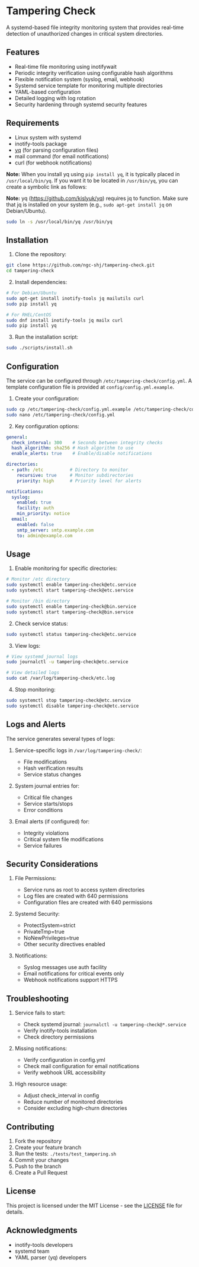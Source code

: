 # Tampering Check

A systemd-based file integrity monitoring system that provides real-time detection of unauthorized changes in critical system directories.

## Features

- Real-time file monitoring using inotifywait
- Periodic integrity verification using configurable hash algorithms
- Flexible notification system (syslog, email, webhook)
- Systemd service template for monitoring multiple directories
- YAML-based configuration
- Detailed logging with log rotation
- Security hardening through systemd security features

## Requirements

- Linux system with systemd
- inotify-tools package
- [yq](https://github.com/kislyuk/yq) (for parsing configuration files)
- mail command (for email notifications)
- curl (for webhook notifications)

**Note:**
When you install yq using `pip install yq`, it is typically placed in `/usr/local/bin/yq`.
If you want it to be located in `/usr/bin/yq`, you can create a symbolic link as follows:

**Note:**
yq (https://github.com/kislyuk/yq) requires jq to function.
Make sure that jq is installed on your system (e.g., `sudo apt-get install jq` on Debian/Ubuntu).


```bash
sudo ln -s /usr/local/bin/yq /usr/bin/yq
```

## Installation

1. Clone the repository:
```bash
git clone https://github.com/ngc-shj/tampering-check.git
cd tampering-check
```

2. Install dependencies:
```bash
# For Debian/Ubuntu
sudo apt-get install inotify-tools jq mailutils curl
sudo pip install yq

# For RHEL/CentOS
sudo dnf install inotify-tools jq mailx curl
sudo pip install yq
```

3. Run the installation script:
```bash
sudo ./scripts/install.sh
```

## Configuration

The service can be configured through `/etc/tampering-check/config.yml`. 
A template configuration file is provided at `config/config.yml.example`.

1. Create your configuration:
```bash
sudo cp /etc/tampering-check/config.yml.example /etc/tampering-check/config.yml
sudo nano /etc/tampering-check/config.yml
```

2. Key configuration options:

```yaml
general:
  check_interval: 300    # Seconds between integrity checks
  hash_algorithm: sha256 # Hash algorithm to use
  enable_alerts: true    # Enable/disable notifications

directories:
  - path: /etc          # Directory to monitor
    recursive: true     # Monitor subdirectories
    priority: high      # Priority level for alerts

notifications:
  syslog:
    enabled: true
    facility: auth
    min_priority: notice
  email:
    enabled: false
    smtp_server: smtp.example.com
    to: admin@example.com
```

## Usage

1. Enable monitoring for specific directories:

```bash
# Monitor /etc directory
sudo systemctl enable tampering-check@etc.service
sudo systemctl start tampering-check@etc.service

# Monitor /bin directory
sudo systemctl enable tampering-check@bin.service
sudo systemctl start tampering-check@bin.service
```

2. Check service status:

```bash
sudo systemctl status tampering-check@etc.service
```

3. View logs:

```bash
# View systemd journal logs
sudo journalctl -u tampering-check@etc.service

# View detailed logs
sudo cat /var/log/tampering-check/etc.log
```

4. Stop monitoring:

```bash
sudo systemctl stop tampering-check@etc.service
sudo systemctl disable tampering-check@etc.service
```

## Logs and Alerts

The service generates several types of logs:

1. Service-specific logs in `/var/log/tampering-check/`:
   - File modifications
   - Hash verification results
   - Service status changes

2. System journal entries for:
   - Critical file changes
   - Service starts/stops
   - Error conditions

3. Email alerts (if configured) for:
   - Integrity violations
   - Critical system file modifications
   - Service failures

## Security Considerations

1. File Permissions:
   - Service runs as root to access system directories
   - Log files are created with 640 permissions
   - Configuration files are created with 640 permissions

2. Systemd Security:
   - ProtectSystem=strict
   - PrivateTmp=true
   - NoNewPrivileges=true
   - Other security directives enabled

3. Notifications:
   - Syslog messages use auth facility
   - Email notifications for critical events only
   - Webhook notifications support HTTPS

## Troubleshooting

1. Service fails to start:
   - Check systemd journal: `journalctl -u tampering-check@*.service`
   - Verify inotify-tools installation
   - Check directory permissions

2. Missing notifications:
   - Verify configuration in config.yml
   - Check mail configuration for email notifications
   - Verify webhook URL accessibility

3. High resource usage:
   - Adjust check_interval in config
   - Reduce number of monitored directories
   - Consider excluding high-churn directories

## Contributing

1. Fork the repository
2. Create your feature branch
3. Run the tests: `./tests/test_tampering.sh`
4. Commit your changes
5. Push to the branch
6. Create a Pull Request

## License

This project is licensed under the MIT License - see the [LICENSE](LICENSE) file for details.

## Acknowledgments

- inotify-tools developers
- systemd team
- YAML parser (yq) developers

